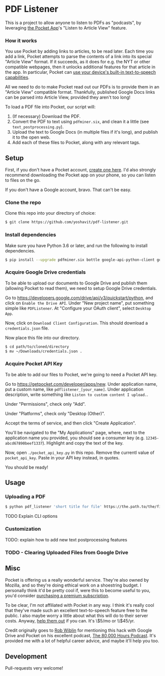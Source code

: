 # PDF Listener

This is a project to allow anyone to listen to PDFs as "podcasts", by leveraging [the Pocket App](https://getpocket.com/)'s "Listen to Article View" feature.

### How it works

You use Pocket by adding links to articles, to be read later. Each time you add a link, Pocket attempts to parse the contents of a link into its special "Article View" format. If it succeeds, as it does for e.g. the NYT or other compatible webpages,
then it unlocks additional features for that article in the app. In particular, Pocket can [use your device's built-in text-to-speech capabilities](https://help.getpocket.com/article/1081-listening-to-articles-in-pocket-with-text-to-speech).

All we need to do to make Pocket read out our PDFs is to provide them in an "Article View" compatible format.
Thankfully, published Google Docs links can be parsed into Article View, provided they aren't too long!

To load a PDF file into Pocket, our script will:

1. (If necessary) Download the PDF.
2. Convert the PDF to text using `pdfminer.six`, and clean it a little (see `text_postprocessing.py`).
3. Upload the text to Google Docs (in multiple files if it's long), and publish it to the open web.
4. Add each of these files to Pocket, along with any relevant tags.

## Setup

First, if you don't have a Pocket account, [create one here](https://getpocket.com/).
I'd also strongly recommend downloading the Pocket app on your phone, so you can listen to files on the go.

If you don't have a Google account, bravo. That can't be easy.

### Clone the repo

Clone this repo into your directory of choice:

```bash
$ git clone https://github.com/yoshavit/pdf-listener.git
```

### Install dependencies

Make sure you have Python 3.6 or later, and run the following to install dependencies.

```bash
$ pip install --upgrade pdfminer.six bottle google-api-python-client google-auth-httplib2 google-auth-oauthlib
```

### Acquire Google Drive credentials

To be able to upload our documents to Google Drive and publish them (allowing Pocket to read them),
we need to setup Google Drive credentials.

<!-- Follow the steps under "Creating API Keys" on this page:
https://developers.google.com/maps/documentation/directions/get-api-key -->

<!-- Go to https://console.cloud.google.com/projectselector2/home/dashboard , and accept the terms of service. -->

Go to https://developers.google.com/drive/api/v3/quickstart/python, and click on `Enable the Drive API`.
Under "New project name", put something simple like `PDFListener`. At "Configure your OAuth client", select `Desktop App`.

Now, click on `Download Client Configuration`. This should download a `credentials.json` file.

Now place this file into our directory.

```bash
$ cd path/to/cloned/directory
$ mv ~/Downloads/credentials.json .
```

<!-- Create a new project (call it whatever you like; `PDFListener` works fine). No need to specify the organization.
Once the project is set up, you should now be on the project's page.

Next, under the API card, click `go to APIs Overview`. At the top, click `Enable APIs and Services`. Search for `drive`, and click on the `Google Drive API`. Then click `Enable`.

Now, on the top right of the page, click the button `Create Credentials`. Under `Which API are you using?` select `Google Drive API`. Under `Where will you be calling the API from?` select `Other UI (e.g. Windows, CLI tool)`. Under `What data will you be accessing?`, select only `Application data`. Finally, click on `What credentials do I need`.

Under `Service Account Name` write something, like `Admin`. For `Role`, select `Project -> Owner`. Then select the JSON key type, and click Continue. -->

### Acquire Pocket API Key

To be able to add our files to Pocket, we're going to need a Pocket API key.

Go to https://getpocket.com/developer/apps/new.
Under application name, put a custom name, like `pdflistener_[your_name]`.
Under application description, write something like `Listen to custom content I upload.`.

Under "Permissions", check only "Add".

Under "Platforms", check only "Desktop (Other)".

Accept the terms of service, and then click "Create Application".

You'll be navigated to the "My Applications" page, where, next to the application name you provided,
you should see a consumer key (e.g. `12345-abcd67890beef1337`). Highlight and copy the text of the key.

Now, open `./pocket_api_key.py` in this repo. Remove the currentl value of `pocket_api_key`. Paste in your API key instead, in quotes.

You should be ready!

## Usage

### Uploading a PDF

```bash
$ python pdf_listener 'short title for file' https://the.path.to/the/file.pdf
```

TODO Explain CLI options

### Customization

TODO: explain how to add new text postprocessing features

### TODO - Clearing Uploaded Files from Google Drive

## Misc

Pocket is offering us a really wonderful service. They're also owned by Mozilla, and so they're doing ethical work on a shoestring budget. I personally think it'd be pretty cool if, were this to become useful to you, you'd consider [purchasing a premium subscription](https://getpocket.com/premium).

To be clear, I'm not affiliated with Pocket in any way. I think it's really cool that they've made such an excellent text-to-speech feature free to the public. I also maybe worry a little about what this will do to their server costs. Anyway, [help them out](https://getpocket.com/premium) if you can. It's \\$5/mo or \\$45/yr.

Credit originally goes to [Rob Wiblin](http://www.robwiblin.com/) for mentioning this hack with Google Drive and Pocket on his excellent podcast, [The 80,000 Hours Podcast](https://80000hours.org/podcast/).
It's provided me with a lot of helpful career advice, and maybe it'll help you too.

## Development

Pull-requests very welcome!
